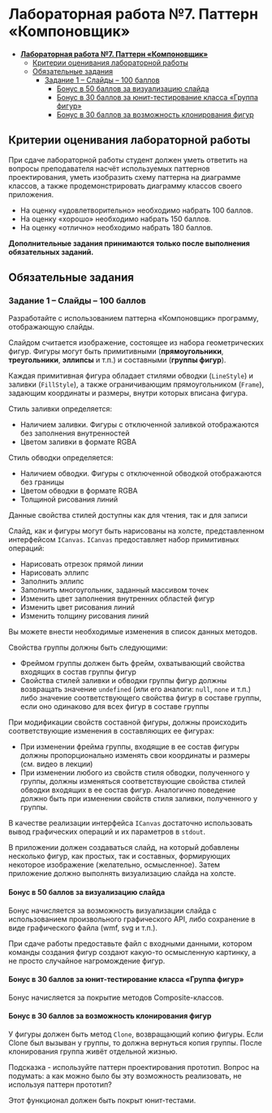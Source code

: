 ﻿
# **Лабораторная работа №7. Паттерн «Компоновщик»**

- [**Лабораторная работа №7. Паттерн «Компоновщик»**](#лабораторная-работа-7-паттерн-компоновщик)
  - [Критерии оценивания лабораторной работы](#критерии-оценивания-лабораторной-работы)
  - [Обязательные задания](#обязательные-задания)
    - [Задание 1 – Слайды – 100 баллов](#задание-1--слайды--100-баллов)
      - [Бонус в 50 баллов за визуализацию слайда](#бонус-в-50-баллов-за-визуализацию-слайда)
      - [Бонус в 30 баллов за юнит-тестирование класса «Группа фигур»](#бонус-в-30-баллов-за-юнит-тестирование-класса-группа-фигур)
      - [Бонус в 30 баллов за возможность клонирования фигур](#бонус-в-30-баллов-за-возможность-клонирования-фигур)

## Критерии оценивания лабораторной работы

При сдаче лабораторной работы студент должен уметь ответить на вопросы преподавателя насчёт используемых паттернов проектирования, уметь изобразить схему паттерна на диаграмме классов, а также продемонстрировать диаграмму классов своего приложения.

- На оценку «удовлетворительно» необходимо набрать 100 баллов.
- На оценку «хорошо» необходимо набрать 150 баллов.
- На оценку «отлично» необходимо набрать 180 баллов.

**Дополнительные задания принимаются только после выполнения обязательных заданий.**

## Обязательные задания

### Задание 1 – Слайды – 100 баллов

Разработайте с использованием паттерна «Компоновщик» программу, отображающую слайды.

Слайдом считается изображение, состоящее из набора геометрических фигур. Фигуры могут быть примитивными (**прямоугольники**, **треугольники**, **эллипсы** и т.п.) и составными (**группы фигур**).

Каждая примитивная фигура обладает стилями обводки (`LineStyle`) и заливки (`FillStyle`), а также ограничивающим прямоугольником (`Frame`), задающим координаты и размеры, внутри которых вписана фигура.

Стиль заливки определяется:

- Наличием заливки. Фигуры с отключенной заливкой отображаются без заполнения внутренностей
- Цветом заливки в формате RGBA

Стиль обводки определяется:

- Наличием обводки. Фигуры с отключенной обводкой отображаются без границы
- Цветом обводки в формате RGBA
- Толщиной рисования линий

Данные свойства стилей доступны как для чтения, так и для записи

Слайд, как и фигуры могут быть нарисованы на холсте, представленном интерфейсом `ICanvas`. `ICanvas` предоставляет набор примитивных операций:

- Нарисовать отрезок прямой линии
- Нарисовать эллипс
- Заполнить эллипс
- Заполнить многоугольник, заданный массивом точек
- Изменить цвет заполнения внутренних областей фигур
- Изменить цвет рисования линий
- Изменить толщину рисования линий

Вы можете внести необходимые изменения в список данных методов.

Свойства группы должны быть следующими:

- Фреймом группы должен быть фрейм, охватывающий свойства входящих в состав группы фигур
- Свойства стилей заливки и обводки группы фигур должны возвращать значение `undefined` (или его аналоги: `null`, `none` и т.п.)
либо значение соответствующего свойства фигур в составе группы, если оно одинаково для всех фигур в составе группы

При модификации свойств составной фигуры, должны происходить соответствующие изменения в составляющих ее фигурах:

- При изменении фрейма группы, входящие в ее состав фигуры должны пропорционально изменять свои координаты и размеры (см. видео в лекции)
- При изменении любого из свойств стиля обводки, полученного у группы,
должны изменяться соответствующие свойства стилей обводки входящих в ее состав фигур.
Аналогично поведение должно быть при изменении свойств стиля заливки, полученного у группы.

В качестве реализации интерфейса `ICanvas` достаточно использовать вывод графических операций и их параметров в `stdout`.

В приложении должен создаваться слайд, на который добавлены несколько фигур, как простых, так и составных,
формирующих некоторое изображение (желательно, осмысленное). Затем приложение должно выполнять визуализацию слайда на холсте.

#### Бонус в 50 баллов за визуализацию слайда

Бонус начисляется за возможность визуализации слайда с использованием произвольного графического API,
либо сохранение в виде графического файла (wmf, svg и т.п.).

При сдаче работы предоставьте файл с входными данными, котором команды создания фигур создают какую-то осмысленную картинку, а не просто случайное нагромождение фигур.

#### Бонус в 30 баллов за юнит-тестирование класса «Группа фигур»

Бонус начисляется за покрытие методов Composite-классов.

#### Бонус в 30 баллов за возможность клонирования фигур

У фигуры должен быть метод `Clone`, возвращающий копию фигуры.
Если Clone был вызыван у группы, то должна вернуться копия группы.
После клонирования группа живёт отдельной жизнью.

Подсказка - используйте паттерн проектирования прототип.
Вопрос на подумать: а как можно было бы эту возможность реализовать, не используя паттерн прототип?

Этот функционал должен быть покрыт юнит-тестами.
